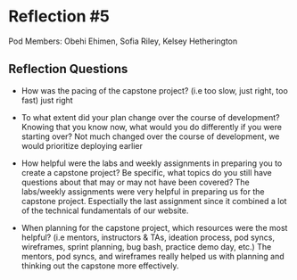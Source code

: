 # Reflection #5

Pod Members: Obehi Ehimen, Sofia Riley, Kelsey Hetherington

## Reflection Questions

* How was the pacing of the capstone project? (i.e too slow, just right, too fast) 
  just right


* To what extent did your plan change over the course of development? Knowing that you know now, what would you do differently if you were starting over?
  Not much changed over the course of development, we would prioritize deploying earlier

* How helpful were the labs and weekly assignments in preparing you to create a capstone project? Be specific, what topics do you still have questions about that may or may not have been covered?
  The labs/weekly assignments were very helpful in preparing us for the capstone project. Espectially the last assignment since it combined a lot of the technical fundamentals of our website. 


* When planning for the capstone project, which resources were the most helpful? (i.e mentors, instructors & TAs, ideation process, pod syncs, wireframes, sprint planning, bug bash, practice demo day, etc.)
  The mentors, pod syncs, and wireframes really helped us with planning and thinking out the capstone more effectively. 

